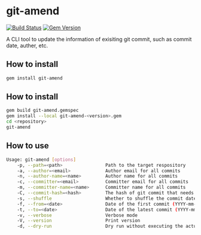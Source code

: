 # git-amend
[![Build Status](https://travis-ci.org/hex0cter/git-amend.svg?branch=master)](https://travis-ci.org/hex0cter/git-amend)
[![Gem Version](https://badge.fury.io/rb/git-amend.svg)](https://badge.fury.io/rb/git-amend)

A CLI tool to update the information of exisiting git commit, such as commit date, auther, etc.

## How to install
```bash
gem install git-amend
```

## How to install
```bash
gem build git-amend.gemspec
gem install --local git-amend-<version>.gem
cd <repository>
git-amend
```

## How to use
```bash
Usage: git-amend [options]
    -p, --path=<path>                Path to the target respository
    -a, --author=<email>             Author email for all commits
    -n, --author-name=<name>         Author name for all commits
    -c, --committer=<email>          Committer email for all commits
    -m, --committer-name=<name>      Committer name for all commits
    -C, --commit-hash=<hash>         The hash of git commit that needs to be updated
    -s, --shuffle                    Whether to shuffle the commit date (default: no)
    -f, --from=<date>                Date of the first commit (YYYY-mm-dd), only used with --shuffle
    -t, --to=<date>                  Date of the latest commit (YYYY-mm-dd), only used with --shuffle
    -v, --verbose                    Verbose mode
    -V, --version                    Print version
    -d, --dry-run                    Dry run without executing the actual command.
```
